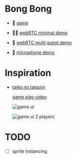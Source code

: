 # Bong Bong

- 🥁 [game](https://platane.github.io/bongbong)

- 🧑‍🔬 [webRTC minimal demo](https://platane.github.io/bongbong/demo/webRTC-minimal)
- 🐙 [webRTC multi guest demo](https://platane.github.io/bongbong/demo/webRTC-multi-guest)
- 🎤 [microphone demo](https://platane.github.io/bongbong/demo/microphone)

# Inspiration

- [taiko no tatsujin](https://taiko.namco-ch.net/taiko/en/)

  [game play video](https://youtu.be/qTtWruMBu5Y?si=46AO7ibL6j7bu4Ne&t=112)

  ![game ui](https://assets.nintendo.com/image/upload/ar_16:9,b_auto:border,c_lpad/b_white/f_auto/q_auto/dpr_1.5/c_scale,w_700/ncom/en_US/games/switch/t/taiko-no-tatsujin-rhythmic-adventure-pack-switch/screenshot-gallery/screenshot01)

  ![game ui 2 players](https://images.ctfassets.net/pkeegl0voupm/3faANu2attO9WrJdHS9LAK/38911f4bf1e3fce874a3a8e252c46bbc/1_Taiko_Screen_01.jpg?fm=jpg&q=60)

# TODO

- [ ] sprite instancing
